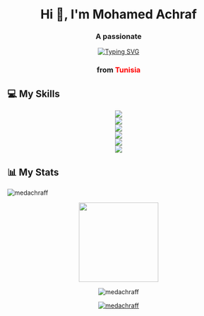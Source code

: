 <h1 align="center">Hi 👋, I'm Mohamed Achraf</h1>

<h3 align="center">A passionate </h3>

<p align="center">
<a href="https://git.io/typing-svg"><img src="https://readme-typing-svg.demolab.com?font=Fira+Code&weight=700&size=30&pause=1000&color=023E8A&center=true&vCenter=true&width=435&lines=Full+Stack+Devoloper;Mobile+Developer" alt="Typing SVG" /></a>
</p>

<h3 align="center">from <font color="red">Tunisia</font> </h3>
<h3  align="center" style="color:red;"></h3>

## 💻 My Skills

<p align="center">
<a href="https://skillicons.dev">
    <img src="https://skillicons.dev/icons?i=vscode,visualstudio,vim,neovim" /></br>
    <img src="https://skillicons.dev/icons?i=blender,unity" /></br>
    <img src="https://skillicons.dev/icons?i=ai,ps,pr,ae,xd,figma" /></br>
    <img src="https://skillicons.dev/icons?i=py,cpp,cs,solidity" /></br>
    <img src="https://skillicons.dev/icons?i=html,css,php,js,ts,react,nextjs,redux,tailwind,nodejs,express,electron," /></br>
    <img src="https://skillicons.dev/icons?i=firebase,azure,mongodb,mysql" /></br>
  </a>
</p>

## 📊 My Stats
<p align="center">
  <a href="https://github.com/medachraff" ></a>
  <div align="center">
    <p>&nbsp;<img align="left" src="https://github-readme-stats.vercel.app/api?username=medachraff&show_icons=true&locale=en" alt="medachraff" /></p>
    <img height="180em" src="https://github-readme-stats-eight-theta.vercel.app/api/top-langs/?username=medachraff&layout=compact&langs_count=8&theme=transparent"/>
    <p><img align="center" src="https://github-readme-streak-stats.herokuapp.com/?user=medachraff&" alt="medachraff" /></p>
  </div>
  
</p>






<p align="center"> <a href="https://github.com/ryo-ma/github-profile-trophy"><img src="https://github-profile-trophy.vercel.app/?username=medachraff" alt="medachraff" /></a> </p>






